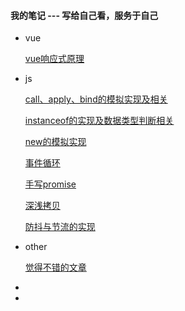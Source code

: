 #### 我的笔记 --- 写给自己看，服务于自己

- vue

  [vue响应式原理](/vue/vue响应式原理.md)

- js

  [call、apply、bind的模拟实现及相关](/js/call、apply、bind的模拟实现及相关.md)

  [instanceof的实现及数据类型判断相关](/js/instanceof的实现及数据类型判断相关.md)

  [new的模拟实现](/js/new的模拟实现.md)

  [事件循环](/js/事件循环.md)

  [手写promise](/js/手写promise.md)

  [深浅拷贝](/js/深浅拷贝.md)

  [防抖与节流的实现](/js/防抖与节流的实现.md)

- other

  [觉得不错的文章](/other/觉得不错的文章.md)

- 

- 


